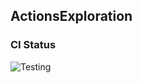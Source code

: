 
## ActionsExploration

### CI Status

![Testing](https://github.com/cs220s25/tshiyonga_cicd/actions/workflows/run_tests.yml/badge.svg)



